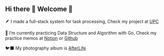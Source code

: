 ## Hi there 👋 Welcome 🦉

🪶 I made a full-stack system for task processing, Check my project at [UPC](https://github.com/comevback/UPC-node.git)

🪽 I’m currently practicing Data Structure and Algorithm with Go, Check my practice memos at [Notion](https://quaint-fascinator-7a3.notion.site/DSA-memos-ef3bd2078fda4d8281a406e8989215af?pvs=4) or [Github](https://github.com/comevback/leetcode.git)

🐦‍⬛ My photography album is [AfterLife](https://afterlife-art.vercel.app/)
